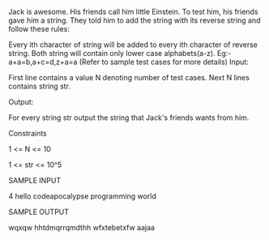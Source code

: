 Jack is awesome. His friends call him little Einstein. To test him, his friends gave him a string. They told him to add the string with its reverse string and follow these rules:

Every ith character of string will be added to every ith character of reverse string.
Both string will contain only lower case alphabets(a-z).
Eg:- a+a=b,a+c=d,z+a=a (Refer to sample test cases for more details)
Input:

First line contains a value N denoting number of test cases. Next N lines contains string str.

Output:

For every string str output the string that Jack's friends wants from him.

Constraints

1 <= N <= 10

1 <= str <= 10^5

SAMPLE INPUT

4
hello
codeapocalypse
programming
world

SAMPLE OUTPUT 

wqxqw
hhtdmqrrqmdthh
wfxtebetxfw
aajaa